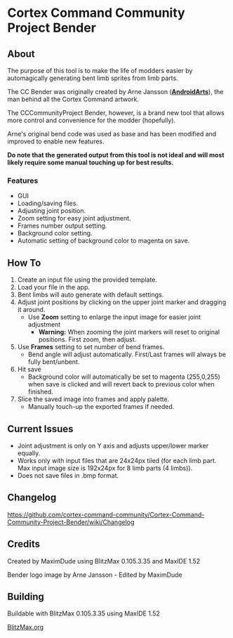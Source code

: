 # Cortex Command Community Project Bender

## About

The purpose of this tool is to make the life of modders easier by automagically generating bent limb sprites from limb parts.

The CC Bender was originally created by Arne Jansson ([**AndroidArts**](https://twitter.com/AndroidArts)), the man behind all the Cortex Command artwork.

The CCCommunityProject Bender, however, is a brand new tool that allows more control and convenience for the modder (hopefully).

Arne's original bend code was used as base and has been modified and improved to enable new features.

**Do note that the generated output from this tool is not ideal and will most likely require some manual touching up for best results.**

### Features

- GUI
- Loading/saving files.
- Adjusting joint position.
- Zoom setting for easy joint adjustment.
- Frames number output setting.
- Background color setting.
- Automatic setting of background color to magenta on save.

## How To

1. Create an input file using the provided template.
2. Load your file in the app.
3. Bent limbs will auto generate with default settings.
4. Adjust joint positions by clicking on the upper joint marker and dragging it around.
	- Use **Zoom** setting to enlarge the input image for easier joint adjustment
		- **Warning:** When zooming the joint markers will reset to original positions. First zoom, then adjust.
5. Use **Frames** setting to set number of bend frames.
	- Bend angle will adjust automatically. First/Last frames will always be fully bent/unbent.
6. Hit save
	- Background color will automatically be set to magenta (255,0,255) when save is clicked and will revert back to previous color when finished.
7. Slice the saved image into frames and apply palette.
	- Manually touch-up the exported frames if needed.

## Current Issues

- Joint adjustment is only on Y axis and adjusts upper/lower marker equally.
- Works only with input files that are 24x24px tiled (for each limb part. Max input image size is 192x24px for 8 limb parts (4 limbs)).
- Does not save files in .bmp format.

## Changelog

https://github.com/cortex-command-community/Cortex-Command-Community-Project-Bender/wiki/Changelog

## Credits

Created by MaximDude using BlitzMax 0.105.3.35 and MaxIDE 1.52

Bender logo image by Arne Jansson - Edited by MaximDude

## Building

Buildable with BlitzMax 0.105.3.35 using MaxIDE 1.52

[BlitzMax.org](https://blitzmax.org)

